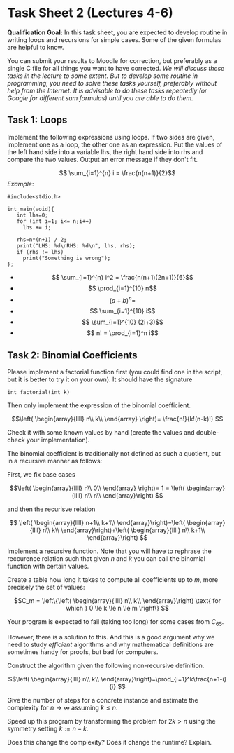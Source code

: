 # Task Sheet 2 (Lectures 4-6)

**Qualification Goal:** In this task sheet, you are expected to develop routine in writing loops and recursions for simple cases. Some of the given formulas are helpful to know.


You can submit your results to Moodle for correction, but preferably as a single C file for all things you want to have corrected.  *We will discuss these tasks in the lecture to some extent. But to develop some routine in programming, you need to solve these tasks yourself, preferably without help from the Internet. It is advisable to do these tasks repeatedly (or Google for different sum formulas) until you are able to do them.*

## Task 1: Loops
Implement the following expressions using loops. If two sides are given, implement one as a loop, the other one as an expression. Put the values of the left hand side into a variable lhs, the right hand side into rhs and compare the two values. Output an error message if they don't fit. 

$$ \sum_{i=1}^{n} i = \frac{n(n+1)}{2}$$
*Example*: 
```
#include<stdio.h>

int main(void){
   int lhs=0;
   for (int i=1; i<= n;i++)
     lhs += i;

   rhs=n*(n+1) / 2;
   print("LHS: %d\nRHS: %d\n", lhs, rhs);
   if (rhs != lhs)
     print("Something is wrong");
};
```
- $$ \sum_{i=1}^{n} i^2 = \frac{n(n+1)(2n+1)}{6}$$
- $$ \prod_{i=1}^{10} n$$
- $$ (a+b)^n = $$
- $$ \sum_{i=1}^{10} i$$
- $$ \sum_{i=1}^{10} (2i+3)$$
- $$ n! = \prod_{i=1}^n i$$



## Task 2: Binomial Coefficients
Please implement a factorial function first (you could find one in the script, but it is better to try it on your own). It should have the signature
```
int factorial(int k)
```
Then only implement the expression of the binomial coefficient.

$$\left( \begin{array}{llll}
n\\
k\\
\end{array} \right)= \frac{n!}{k!(n-k)!}
$$

Check it with some known values by hand (create the values and double-check your implementation).

The binomial coefficient is traditionally not defined as such a quotient, but in a recursive manner as follows:

First, we fix base cases

$$\left( \begin{array}{llll}
n\\
0\\
\end{array} \right)= 1 = 
\left( \begin{array}{llll}
n\\
n\\
\end{array}\right)
$$

and then the recurisve relation

$$
\left( \begin{array}{llll}
n+1\\
k+1\\
\end{array}\right)=\left( \begin{array}{llll}
n\\
k\\
\end{array}\right)+\left( \begin{array}{llll}
n\\
k+1\\
\end{array}\right)
$$

Implement a recursive function. Note that you will have to rephrase the reccurence relation such that given $n$ and $k$ you can call the binomial function with certain values.

Create a table how long it takes to compute all coefficients up to $m$, more precisely the set of values:

$$C_m = \left\{\left( \begin{array}{llll}
n\\
k\\
\end{array}\right)
\text{ for which } 0 \le k \le n \le m
\right\} 
$$

Your program is expected to fail (taking too long) for some cases from $C_{65}$.

However, there is a solution to this. And this is a good argument why we need to study *efficient* algorithms and why mathematical definitions are sometimes handy for proofs, but bad for computers.

Construct the algorithm given the following non-recursive definition.

$$\left( \begin{array}{llll}
n\\
k\\
\end{array}\right)=\prod_{i=1}^k\frac{n+1-i}{i}
$$

Give the number of steps for a concrete instance and estimate the complexity for $n\to \infty$ assuming $k\le n$.

Speed up this program by transforming the problem for $2k>n$ using the symmetry setting $k:=n-k$.

Does this change the complexity? Does it change the runtime? Explain.
